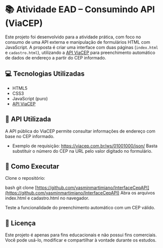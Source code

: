 # 📚 Atividade EAD – Consumindo API (ViaCEP)

Este projeto foi desenvolvido para a atividade prática, com foco no consumo de uma API externa e manipulação de formulários HTML com JavaScript. A proposta é criar uma interface com duas páginas (`index.html` e `cadastro.html`), utilizando a [API ViaCEP](https://viacep.com.br) para preenchimento automático de dados de endereço a partir do CEP informado.

## 💻 Tecnologias Utilizadas

- HTML5
- CSS3
- JavaScript (puro)
- [API ViaCEP](https://viacep.com.br)

## 🔌 API Utilizada

A API pública do ViaCEP permite consultar informações de endereço com base no CEP informado.

- Exemplo de requisição:
https://viacep.com.br/ws/01001000/json/
Basta substituir o número do CEP na URL pelo valor digitado no formulário.

## 🚀 Como Executar

Clone o repositório:

bash
git clone [https://github.com/yasminmartimiano/InterfaceCepAPI](https://github.com/yasminmartimiano/InterfaceCepAPI)
Abra os arquivos index.html e cadastro.html no navegador.

Teste a funcionalidade do preenchimento automático com um CEP válido.

## 📝 Licença
Este projeto é apenas para fins educacionais e não possui fins comerciais. Você pode usá-lo, modificar e compartilhar à vontade durante os estudos.
